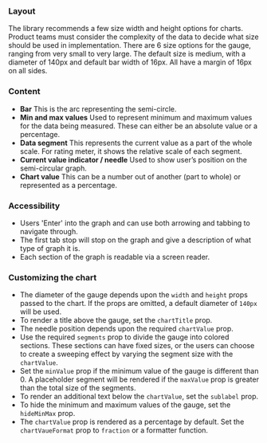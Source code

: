### Layout

The library recommends a few size width and height options for charts. Product teams must consider the complexity of the data to decide what size should be used in implementation. There are 6 size options for the gauge, ranging from very small to very large. The default size is medium, with a diameter of 140px and default bar width of 16px. All have a margin of 16px on all sides.

### Content

- **Bar** This is the arc representing the semi-circle.
- **Min and max values** Used to represent minimum and maximum values for the data being measured. These can either be an absolute value or a percentage.
- **Data segment** This represents the current value as a part of the whole scale. For rating meter, it shows the relative scale of each segment.
- **Current value indicator / needle** Used to show user’s position on the semi-circular graph.
- **Chart value** This can be a number out of another (part to whole) or represented as a percentage.

### Accessibility

- Users 'Enter' into the graph and can use both arrowing and tabbing to navigate through.
- The first tab stop will stop on the graph and give a description of what type of graph it is.
- Each section of the graph is readable via a screen reader.

### Customizing the chart

- The diameter of the gauge depends upon the `width` and `height` props passed to the chart. If the props are omitted, a default diameter of `140px` will be used.
- To render a title above the gauge, set the `chartTitle` prop.
- The needle position depends upon the required `chartValue` prop.
- Use the required `segments` prop to divide the gauge into colored sections. These sections can have fixed sizes, or the users can choose to create a sweeping effect by varying the segment size with the `chartValue`.
- Set the `minValue` prop if the minimum value of the gauge is different than 0. A placeholder segment will be rendered if the `maxValue` prop is greater than the total size of the segments.
- To render an additional text below the `chartValue`, set the `sublabel` prop.
- To hide the minimum and maximum values of the gauge, set the `hideMinMax` prop.
- The `chartValue` prop is rendered as a percentage by default. Set the `chartVaueFormat` prop to `fraction` or a formatter function.
